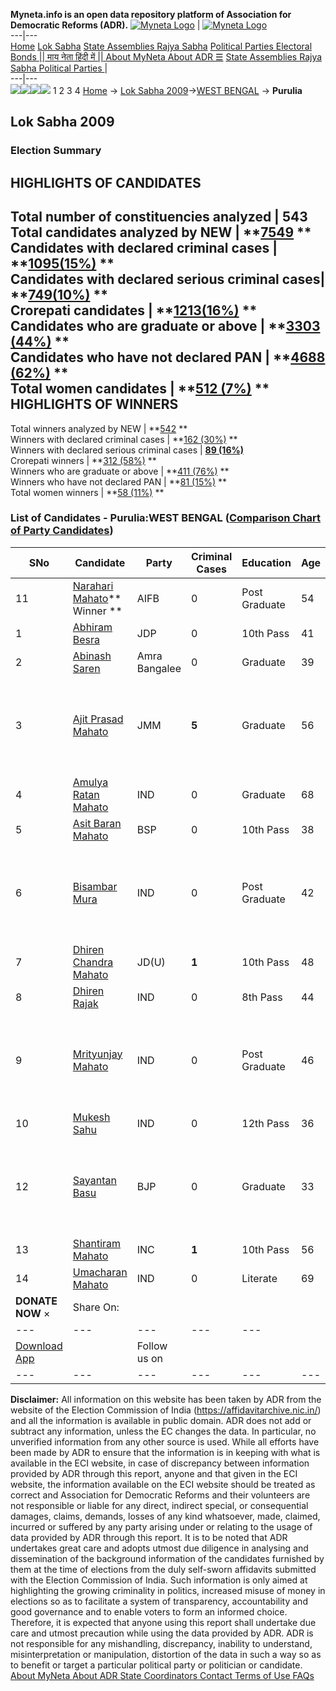 **Myneta.info is an open data repository platform of Association for Democratic Reforms (ADR).**
[![Myneta Logo](https://www.myneta.info/lib/img/myneta-logo.png)](https://www.myneta.info/) | [![Myneta Logo](https://www.myneta.info/lib/img/adr-logo.png)](https://adrindia.org)  
---|---  
[Home](https://www.myneta.info/) [Lok Sabha](https://www.myneta.info/#ls "Lok Sabha") [ State Assemblies ](https://www.myneta.info/#sa "State Assemblies") [Rajya Sabha](https://www.myneta.info/#rs "Rajya Sabha") [Political Parties ](https://www.myneta.info/party "Political Parties") [ Electoral Bonds ](https://www.myneta.info/electoral_bonds "Electoral Bonds") [ || माय नेता हिंदी में || ](https://translate.google.co.in/translate?prev=hp&hl=en&js=y&u=www.myneta.info&sl=en&tl=hi&history_state0=) [ About MyNeta ](https://adrindia.org/content/about-myneta) [ About ADR ](https://adrindia.org/about-adr/who-we-are) [☰](javascript:void\(0\))
[ State Assemblies ](https://www.myneta.info/#sa "State Assemblies") [ Rajya Sabha ](https://www.myneta.info/#rs "Rajya Sabha") [ Political Parties ](https://www.myneta.info/party "Political Parties")
|   
---|---  
![](https://www.myneta.info/lib/img/banner/banner-1.png)![](https://www.myneta.info/lib/img/banner/banner-2.png)![](https://www.myneta.info/lib/img/banner/banner-3.png)![](https://www.myneta.info/lib/img/banner/banner-4.png)
1  2  3  4 
[Home](https://www.myneta.info/) → [Lok Sabha 2009](https://www.myneta.info/ls2009/)→[WEST BENGAL](https://www.myneta.info/ls2009/index.php?action=show_constituencies&state_id=25) → **Purulia**
### 
## Lok Sabha 2009
###  Election Summary 
HIGHLIGHTS OF CANDIDATES  
---  
Total number of constituencies analyzed |  543   
Total candidates analyzed by NEW | **[7549](https://www.myneta.info/ls2009/index.php?action=summary&subAction=candidates_analyzed&sort=candidate#summary) **  
Candidates with declared criminal cases | **[1095(15%)](https://www.myneta.info/ls2009/index.php?action=summary&subAction=crime&sort=candidate#summary) **  
Candidates with declared serious criminal cases| **[749(10%)](https://www.myneta.info/ls2009/index.php?action=summary&subAction=serious_crime&sort=candidate#summary) **  
Crorepati candidates | **[1213(16%)](https://www.myneta.info/ls2009/index.php?action=summary&subAction=crorepati&sort=candidate#summary) **  
Candidates who are graduate or above | **[3303 (44%)](https://www.myneta.info/ls2009/index.php?action=summary&subAction=education&sort=candidate#summary) **  
Candidates who have not declared PAN | **[4688 (62%)](https://www.myneta.info/ls2009/index.php?action=summary&subAction=without_pan&sort=candidate#summary) **  
Total women candidates | **[512 (7%)](https://www.myneta.info/ls2009/index.php?action=summary&subAction=women_candidate&sort=candidate#summary) **  
HIGHLIGHTS OF WINNERS  
---  
Total winners analyzed by NEW | **[542](https://www.myneta.info/ls2009/index.php?action=summary&subAction=winner_analyzed&sort=candidate#summary) **  
Winners with declared criminal cases | **[162 (30%)](https://www.myneta.info/ls2009/index.php?action=summary&subAction=winner_crime&sort=candidate#summary) **  
Winners with declared serious criminal cases | **[89 (16%)](https://www.myneta.info/ls2009/index.php?action=summary&subAction=winner_serious_crime&sort=candidate#summary)**  
Crorepati winners | **[312 (58%)](https://www.myneta.info/ls2009/index.php?action=summary&subAction=winner_crorepati&sort=candidate#summary) **  
Winners who are graduate or above | **[411 (76%)](https://www.myneta.info/ls2009/index.php?action=summary&subAction=winner_education&sort=candidate#summary) **  
Winners who have not declared PAN | **[81 (15%)](https://www.myneta.info/ls2009/index.php?action=summary&subAction=winner_without_pan&sort=candidate#summary) **  
Total women winners | **[58 (11%)](https://www.myneta.info/ls2009/index.php?action=summary&subAction=winner_women&sort=candidate#summary) **  
### List of Candidates - Purulia:WEST BENGAL ([Comparison Chart of Party Candidates](https://www.myneta.info/ls2009/comparisonchart.php?constituency_id=368))
SNo | Candidate| Party| Criminal Cases| Education| Age| Total Assets| Liabilities  
---|---|---|---|---|---|---|---  
11  | [Narahari Mahato](https://www.myneta.info/ls2009/candidate.php?candidate_id=6111)** Winner ** | AIFB | 0 | Post Graduate| 54 | Rs 30,86,000 ~ 30 Lacs+ | Rs 4,00,000 ~ 4 Lacs+  
1  | [Abhiram Besra](https://www.myneta.info/ls2009/candidate.php?candidate_id=6106) | JDP | 0 | 10th Pass| 41 | Rs 60,000 ~ 60 Thou+ | Rs 0 ~   
2  | [Abinash Saren](https://www.myneta.info/ls2009/candidate.php?candidate_id=6107) | Amra Bangalee | 0 | Graduate| 39 | Rs 52,000 ~ 52 Thou+ | Rs 0 ~   
3  | [Ajit Prasad Mahato](https://www.myneta.info/ls2009/candidate.php?candidate_id=6108) | JMM | **5** | Graduate| 56 | ![](https://myneta.info/image_v2.php?myneta_folder=ls2009&candidate_id=6108&col=ta) | ![](https://myneta.info/image_v2.php?myneta_folder=ls2009&candidate_id=6108&col=lia)  
4  | [Amulya Ratan Mahato](https://www.myneta.info/ls2009/candidate.php?candidate_id=4887) | IND | 0 | Graduate| 68 | Rs 3,70,000 ~ 3 Lacs+ | Rs 0 ~   
5  | [Asit Baran Mahato](https://www.myneta.info/ls2009/candidate.php?candidate_id=6109) | BSP | 0 | 10th Pass| 38 | Rs 43,000 ~ 43 Thou+ | Rs 0 ~   
6  | [Bisambar Mura](https://www.myneta.info/ls2009/candidate.php?candidate_id=4888) | IND | 0 | Post Graduate| 42 | ![](https://myneta.info/image_v2.php?myneta_folder=ls2009&candidate_id=4888&col=ta) | ![](https://myneta.info/image_v2.php?myneta_folder=ls2009&candidate_id=4888&col=lia)  
7  | [Dhiren Chandra Mahato](https://www.myneta.info/ls2009/candidate.php?candidate_id=4898) | JD(U) | **1** | 10th Pass| 48 | Rs 8,50,000 ~ 8 Lacs+ | Rs 0 ~   
8  | [Dhiren Rajak](https://www.myneta.info/ls2009/candidate.php?candidate_id=4899) | IND | 0 | 8th Pass| 44 | Rs 1,50,000 ~ 1 Lacs+ | Rs 0 ~   
9  | [Mrityunjay Mahato](https://www.myneta.info/ls2009/candidate.php?candidate_id=4900) | IND | 0 | Post Graduate| 46 | ![](https://myneta.info/image_v2.php?myneta_folder=ls2009&candidate_id=4900&col=ta) | ![](https://myneta.info/image_v2.php?myneta_folder=ls2009&candidate_id=4900&col=lia)  
10  | [Mukesh Sahu](https://www.myneta.info/ls2009/candidate.php?candidate_id=6110) | IND | 0 | 12th Pass| 36 | Rs 4,11,600 ~ 4 Lacs+ | Rs 1,83,000 ~ 1 Lacs+  
12  | [Sayantan Basu](https://www.myneta.info/ls2009/candidate.php?candidate_id=6112) | BJP | 0 | Graduate| 33 | ![](https://myneta.info/image_v2.php?myneta_folder=ls2009&candidate_id=6112&col=ta) | ![](https://myneta.info/image_v2.php?myneta_folder=ls2009&candidate_id=6112&col=lia)  
13  | [Shantiram Mahato](https://www.myneta.info/ls2009/candidate.php?candidate_id=6113) | INC | **1** | 10th Pass| 56 | Rs 7,79,330 ~ 7 Lacs+ | Rs 12,341 ~ 12 Thou+  
14  | [Umacharan Mahato](https://www.myneta.info/ls2009/candidate.php?candidate_id=6114) | IND | 0 | Literate| 69 | Rs 44,878 ~ 44 Thou+ | Rs 0 ~   
|  **DONATE NOW** × |  Share On:  | [](https://api.whatsapp.com/send?text=https%3A%2F%2Fmyneta.info%2Fpunjab2022%2Findex.php%3Faction%3Dshow_constituencies%26state_id%3D19) | [](https://www.facebook.com/sharer/sharer.php?u=https%3A%2F%2Fmyneta.info%2Fpunjab2022%2Findex.php%3Faction%3Dshow_constituencies%26state_id%3D19) | [](https://twitter.com/share?url=https%3A%2F%2Fmyneta.info%2Fpunjab2022%2Findex.php%3Faction%3Dshow_constituencies%26state_id%3D19)  
---|---|---|---|---  
| [ Download App ](https://play.google.com/store/apps/details?id=com.webrosoft.myneta1&pcampaignid=pcampaignidMKT-Other-global-all-co-prtnr-py-PartBadge-Mar2515-1) | [](https://play.google.com/store/apps/details?id=com.webrosoft.myneta1&pcampaignid=pcampaignidMKT-Other-global-all-co-prtnr-py-PartBadge-Mar2515-1) |  Follow us on  | [](https://www.facebook.com/adrindia.org/) | [](https://twitter.com/adrspeaks) | [](https://groups.google.com/g/national-election-watch?hl=en&pli=1) | [](https://www.instagram.com/adrspeaks/) | [](https://www.youtube.com/user/adrspeaks) | [](https://sharechat.com/profile/adrspeaks)  
---|---|---|---|---|---|---|---|---  
**Disclaimer:** All information on this website has been taken by ADR from the website of the Election Commission of India (https://affidavitarchive.nic.in/) and all the information is available in public domain. ADR does not add or subtract any information, unless the EC changes the data. In particular, no unverified information from any other source is used. While all efforts have been made by ADR to ensure that the information is in keeping with what is available in the ECI website, in case of discrepancy between information provided by ADR through this report, anyone and that given in the ECI website, the information available on the ECI website should be treated as correct and Association for Democratic Reforms and their volunteers are not responsible or liable for any direct, indirect special, or consequential damages, claims, demands, losses of any kind whatsoever, made, claimed, incurred or suffered by any party arising under or relating to the usage of data provided by ADR through this report. It is to be noted that ADR undertakes great care and adopts utmost due diligence in analysing and dissemination of the background information of the candidates furnished by them at the time of elections from the duly self-sworn affidavits submitted with the Election Commission of India. Such information is only aimed at highlighting the growing criminality in politics, increased misuse of money in elections so as to facilitate a system of transparency, accountability and good governance and to enable voters to form an informed choice. Therefore, it is expected that anyone using this report shall undertake due care and utmost precaution while using the data provided by ADR. ADR is not responsible for any mishandling, discrepancy, inability to understand, misinterpretation or manipulation, distortion of the data in such a way so as to benefit or target a particular political party or politician or candidate. 
[ About MyNeta ](https://adrindia.org/content/about-myneta) [ About ADR ](https://adrindia.org/about-adr/who-we-are) [ State Coordinators ](https://adrindia.org/about-adr/state-coordinators) [ Contact ](https://adrindia.org/contact-us) [ Terms of Use ](https://adrindia.org/content/adr-terms-use) [ FAQs ](https://adrindia.org/content/faqs)
